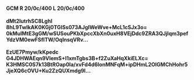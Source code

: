 #### GCM R 20/0c/400 L 20/0c/400
**dMt2lutrhSC8LghI**<br/>**8hL9TwIkAK0KGj0TGlSs073AJgIWeWve+McL1cSJx3o=**<br/>**0kMulMtE3gGM/wSUSouPKbXpccXbXn0uxH8VEjDdc9ZRA3QJjIqm3pefYdzVM0ewFSfITW/OqlnsqVRv...**<br/><br/>
**EzUE7Pmyw/kKpedc**<br/>**G4JDHWAEqn9VlemS+I1xmTgbs3B+f2ZuXaHqXkiELXc=**<br/>**K3HMSC0S7k13BtROap0la/xvFd4d6lonMNFqM+ipDHmL2OlGMChHohr5JjeXQ6cOVU+Ku2ZzQUXmdg9l...**